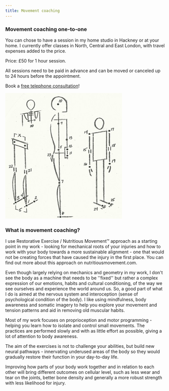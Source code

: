 ```yaml
---
title: Movement coaching
---
```


### Movement coaching one-to-one

You can chose to have a session in my home studio in Hackney or at your home. I
currently offer classes in North, Central and East London, with travel expenses
added to the price.

Price: £50 for 1 hour session.

All sessions need to be paid in advance and can be moved or canceled up to 24
hours before the appointment.

Book a [free telephone consultation][1]!

![Alignment points](alignment_points.jpg)

### What is movement coaching?

I use Restorative Exercise / Nutritious Movement™ approach as a starting point
in my work - looking for mechanical roots of your injuries and how to work with
your body towards a more sustainable alignment - one that would not be creating
forces that have caused the injury in the first place. You can find out more
about this approach on nutritiousmovement.com.

Even though largely relying on mechanics and geometry in my work, I don't see
the body as a machine that needs to be ''fixed'' but rather a complex expression
of our emotions, habits and cultural conditioning, of the way we see ourselves
and experience the world around us. So, a good part of what I do is aimed at the
nervous system and interoception (sense of psychological condition of the body).
I like using mindfulness, body awareness and somatic imagery to help you explore
your movement and tension patterns and aid in removing old muscular habits.

Most of my work focuses on proprioception and motor programming - helping you
learn how to isolate and control small movements. The practices are performed
slowly and with as little effort as possible, giving a lot of attention to body
awareness.

The aim of the exercises is not to challenge your abilities, but build new
neural pathways - innervating underused areas of the body so they would
gradually restore their function in your day-to-day life.

Improving how parts of your body work together and in relation to each other
will bring different outcomes on cellular level, such as less wear and tear on
the joints, better bone density and generally a more robust strength with less
likelihood for injury.

[1]: mailto:ivana.demmel@gmail.com?subject=Free%20Telephone%20Consultation
